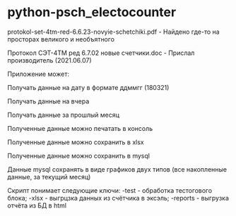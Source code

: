 # python-psch_electocounter

protokol-set-4tm-red-6.6.23-novyie-schetchiki.pdf - Найдено где-то на просторах великого и необъятного

Протокол СЭТ-4ТМ ред 6.7.02 новые счетчики.doc - Прислал производитель (2021.06.07)

Приложение может:

Получать данные на дату в формате ддммгг (180321)

Получать данные на вчера

Получать данные за прошлый месяц

Полученные данные можно печатать в консоль

Полученные данные можно сохранить в xlsx

Полученные данные можно сохранить в mysql

Данные mysql сохранять в виде графиков двух типов (все накопленные данные, за текущий месяц)


Скрипт понимает следующие ключи: -test - обработка тестогового блока; -xlsx - выгрцзка данных из счётчика в эксэль; -reports - выгрузка отчёта из БД в html

